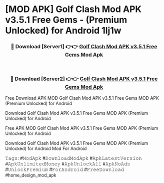 # [MOD APK] Golf Clash Mod APK v3.5.1 Free Gems - (Premium Unlocked) for Android 1lj1w



<div align="center">
<h3>🔴 Download [Server1] 👉👉 <a href="https://momento.my/?title=Golf_Clash_Mod_APK_v3.5.1_Free_Gems">Golf Clash Mod APK v3.5.1 Free Gems Mod Apk</a></h3><br>

<h3>🔴 Download [Server2] 👉👉 <a href="https://momento.my/?title=Golf_Clash_Mod_APK_v3.5.1_Free_Gems">Golf Clash Mod APK v3.5.1 Free Gems Mod Apk</a></h3>
</div>



Free Download APK MOD Golf Clash Mod APK v3.5.1 Free Gems MOD APK (Premium Unlocked) for Android

Download Golf Clash Mod APK v3.5.1 Free Gems MOD APK (Premium Unlocked) for Android

Free APK MOD Golf Clash Mod APK v3.5.1 Free Gems MOD APK (Premium Unlocked) for Android

Download Golf Clash Mod APK v3.5.1 Free Gems MOD APK (Premium Unlocked) for Android Mod For Android

𝚃𝚊𝚐𝚜: #𝙼𝚘𝚍𝙰𝚙𝚔 #𝙳𝚘𝚠𝚗𝚕𝚘𝚊𝚍𝙼𝚘𝚍𝙰𝚙𝚔 #𝙰𝚙𝚔𝙻𝚊𝚝𝚎𝚜𝚝𝚅𝚎𝚛𝚜𝚒𝚘𝚗 #𝙰𝚙𝚔𝚄𝚗𝚕𝚒𝚖𝚒𝚝𝚎𝚍𝙼𝚘𝚗𝚎𝚢 #𝙰𝚙𝚔𝚄𝚗𝚕𝚘𝚌𝚔𝙰𝚕𝚕 #𝙰𝚙𝚔𝙽𝚘𝙰𝚍𝚜 #𝚄𝚗𝚕𝚘𝚌𝚔𝙿𝚛𝚎𝚖𝚒𝚞𝚖 #𝙵𝚘𝚛𝙰𝚗𝚍𝚛𝚘𝚒𝚍 #𝙵𝚛𝚎𝚎𝙳𝚘𝚠𝚗𝚕𝚘𝚊𝚍 #home_design_mod_apk
